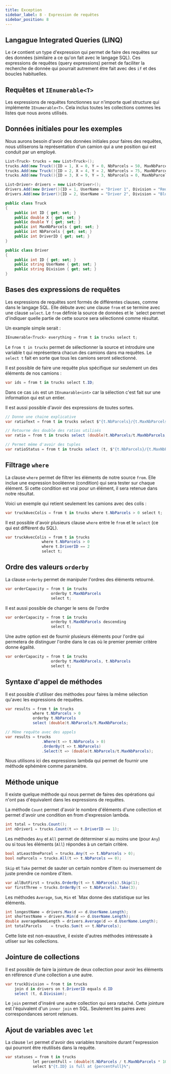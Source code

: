 ```yaml
---
title: Exception
sidebar_label: 8 - Expression de requêtes
sidebar_position: 8
---
```


## Langague Integrated Queries (LINQ)

Le `C#` contient un type d'expression qui permet de faire des requêtes sur des données (similaire a ce qu'on fait avec le langage SQL). Ces expressions de requêtes (query expressions) permet de faciliter la recherche de donnée qui pourrait autrement être fait avec des `if` et des boucles habituelles.

##  Requêtes et `IEnumerable<T>`

Les expressions de requêtes fonctionnes sur n'importe quel structure qui implémente `IEnumerable<T>`. Cela inclus toutes les collections commes les listes que nous avons utilisés.

## Données initiales pour les exemples

Nous aurons besoin d'avoir des données initiales pour faires des requêtes, nous utiliserons la représentation d'un camion qui a une position qui est conduit par un employé.

```c#
List<Truck> trucks = new List<Truck>();
trucks.Add(new Truck(){ID = 1, X = 0, Y = 0, NbParcels = 50, MaxNbParcels = 100, DriverID = 1});
trucks.Add(new Truck(){ID = 2, X = 4, Y = 2, NbParcels = 75, MaxNbParcels = 100, DriverID = 1});
trucks.Add(new Truck(){ID = 3, X = 9, Y = 3, NbParcels = 0, MaxNbParcels = 100, DriverID = 2});

List<Driver> drivers = new List<Driver>();
drivers.Add(new Driver(){ID = 1, UserName = "Driver 1", Division = "Red"});
drivers.Add(new Driver(){ID = 2, UserName = "Driver 2", Division = "Blue"});

public class Truck
{
    public int ID { get; set; }
    public double X { get; set; }
    public double Y { get; set; }
    public int MaxNbParcels { get; set; }
    public int NbParcels { get; set; }
    public int DriverID { get; set; }
}

public class Driver
{
    public int ID { get; set; }
    public string UserName { get; set; }
    public string Division { get; set; }
}
```

## Bases des expressions de requêtes

Les expressions de requêtes sont formés de différentes clauses, comme dans le langage SQL. Elle débute avec une clause `from` et se termine avec une clause `select`. Le `from` définie la source de données et le `select permet d'indiquer quelle partie de cette source sera sélectionné comme résultat.

Un example simple serait :

```c#
IEnumerable<Truck> everything = from t in trucks select t;
```

Le `from t in trucks` permet de sélectionner la source et introduire une variable t qui représentera chacun des camions dans ma requêtes. Le `select t` fait en sorte que tous les camions seront sélectionné.

Il est possible de faire une requête plus spécifique sur seulement un des éléments de nos camions :

```c#
var ids = from t in trucks select t.ID;
```

Dans ce cas `ids` est un `IEnumarable<int>` car la sélection c'est fait sur une information qui est un entier.

Il est aussi possible d'avoir des expressions de toutes sortes.

```c#
// Donne une chaine explicative
var ratioText = from t in trucks select $"{t.NbParcels}/{t.MaxNbParcels}";

// Retourne des double des ratios utilisés
var ratio = from t in trucks select (double)t.NbParcels/t.MaxNbParcels;

// Permet même d'avoir des tuples
var ratioStatus = from t in trucks select (t, $"{t.NbParcels}/{t.MaxNbParcels}");
```

## Filtrage `where`

La clause `where` permet de filtrer les éléments de notre source `from`. Elle inclue une expression booléenne (condition) qui sera tester sur chaque élément. Si cette condition est vrai pour un élément, il sera retenue dans notre résultat.

Voici un exemple qui retient seulement les camions avec des colis :

```c#
var truckAvecColis = from t in trucks where t.NbParcels > 0 select t;
```

Il est possible d'avoir plusieurs clause `where` entre le `from` et le `select` (ce qui est différent du SQL).

```c#
var truckAvecColis = from t in trucks 
                where t.NbParcels > 0 
                where t.DriverID == 2
                select t;

```

## Ordre des valeurs `orderby`

La clause `orderby` permet de manipuler l'ordres des éléments retourné.

```c#
var orderCapacity = from t in trucks
                    orderby t.MaxNbParcels
                    select t;
```

Il est aussi possible de changer le sens de l'ordre

```c#
var orderCapacity = from t in trucks
                    orderby t.MaxNbParcels descending
                    select t;
```

Une autre option est de fournir plusieurs éléments pour l'ordre qui permetera de distinguer l'ordre dans le cas où le premier premier critère donne égalité.

```c#
var orderCapacity = from t in trucks
                    orderby t.MaxNbParcels, t.NbParcels
                    select t;
```

## Syntaxe d'appel de méthodes

Il est possible d'utiliser des méthodes pour faires la même sélection qu'avec les expressions de requêtes.

```c#
var results = from t in trucks
            where t.NbParcels > 0
            orderby t.NbParcels
            select (double)t.NbParcels/t.MaxNbParcels;

// Même requête avec des appels
var results = trucks
                .Where(t => t.NbParcels > 0)
                .OrderBy(t => t.NbParcels)
                .Select(t => (double)t.NbParcels/t.MaxNbParcels);
```

Nous utilisons ici des expressions lambda qui permet de fournir une méthode ephémère comme paramètre.

## Méthode unique

Il existe quelque méthode qui nous permet de faires des opérations qui n'ont pas d'équivalent dans les expressions de requêtes.

La méthode `Count` permet d'avoir le nombre d'éléments d'une collection et permet d'avoir une condition en from d'expression lambda.

```c#
int total = trucks.Count();
int nDriver1 = trucks.Count(t => t.DriverID == 1);
```

Les méthodes `Any` et `All` permet de déterminer si au moins une (pour `Any`) ou si tous les éléments (`All`) répondes à un certain critère.

```c#
bool atLeastOneParcel = trucks.Any(t => t.NbParcels > 0);
bool noParcels = trucks.All(t => t.NbParcels == 0);
```

`Skip` et `Take` permet de sauter un certain nombre d'item ou inversement de juste prendre ce nombre d'item.

```c#
var allButFirst = trucks.OrderBy(t => t.NbParcels).Skip(1);
var firstThree = trucks.OrderBy(t => t.NbParcels).Take(3);
```

Les méthodes `Average`, `Sum`, `Min` et `Max donne des statistique sur les éléments.

```c#
int longestName = drivers.Max(d => d.UserName.Length);
int shortestName = drivers.Min(d => d.UserName.Length);
double averageNameLength = drivers.Average(d => d.UserName.Length);
int totalParcels    = trucks.Sum(t => t.NbParcels);
```

Cette liste est non-exaustive, il existe d'autres méthodes intéressate à utliser sur les collections.

## Jointure de collections

Il est possible de faire la jointure de deux collection pour avoir les éléments en référence d'une collection a une autre.

```c#
var truckDivision = from t in trucks
    join d in drivers on t.DriverID equals d.ID
    select (t, d.Division);
```

Le `join` permet d'inséré une autre collection qui sera rataché. Cette jointure est l'équivalent d'un `inner join` en SQL. Seulement les paires avec correspondances seront retenues.

## Ajout de variables avec `let`

La clause `let` permet d'avoir des variables transitoire durant l'expression qui pourront être réutilisés dans la requête.

```c#
var statuses = from t in trucks
            let percentFull = (double)t.NbParcels / t.MaxNbParcels * 100.0
            select $"{t.ID} is full at {percentFull}%";
```
